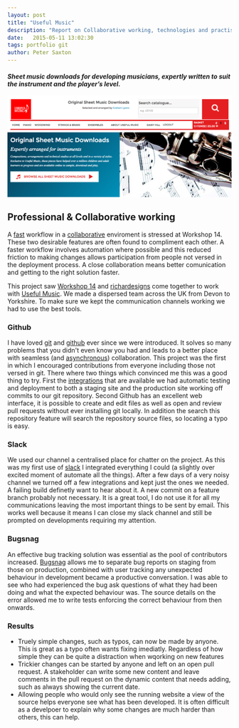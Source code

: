 ```yaml
---
layout: post
title: "Useful Music"
description: "Report on Collaborative working, technologies and practises"
date:   2015-05-11 13:02:30
tags: portfolio git
author: Peter Saxton
---
```


#### *Sheet music downloads for developing musicians, expertly written to suit the instrument and the player’s level.*

[![Homepage of the Useful Music site](/assets/useful_music_home_page.png)](http://usefulmusic.com/)

## Professional & Collaborative working

A [fast](http://workshop14.io#fast-section) workflow in a [collaborative](http://workshop14.io#professional-section) enviroment is stressed at Workshop 14. These two desirable features are often found to compliment each other. A faster workflow involves automation where possible and this reduced friction to making changes allows participation from people not versed in the deployment process. A close collaboration means better comunication and getting to the right solution faster.

This project saw [Workshop 14](http://workshop14.io) and [richardesigns](https://slack-redir.net/link?url=http%3A%2F%2Fwww.richardesigns.co.uk%2F&v=3) come together to work with [Useful Music](http://usefulmusic.com/). We made a dispersed team across the UK from Devon to Yorkshire. To make sure we kept the communication channels working we had to use the best tools.

### Github

I have loved [git](http://git-scm.com/) and [github](https://github.com/) ever since we were introduced. It solves so many problems that you didn't even know you had and leads to a better place with seamless (and [asynchronous](http://www.mattaboutbusiness.com/why-you-should-run-your-business-online-5-asynchronous-collaboration/)) collaboration. This project was the first in which I encouraged contributions from everyone including those not versed in git. There where two things which convinced me this was a good thing to try. First the [integrations](https://github.com/integrations) that are available we had automatic testing and deployment to both a staging site and the production site working off commits to our git repository. Second Github has an excellent web interface, it is possible to create and edit files as well as open and review pull requests without ever installing git locally. In addition the search this repository feature will search the repository source files, so locating a typo is easy.

### Slack

We used our channel a centralised place for chatter on the project. As this was my first use of [slack](https://slack.com/) I integrated everything I could (a slightly over excited moment of automate all the things). After a few days of a very noisy channel we turned off a few integrations and kept just the ones we needed. A failing build definetly want to hear about it. A new commit on a feature branch probably not necessary. It is a great tool, I do not use it for all my communications leaving the most important things to be sent by email. This works well because it means I can close my slack channel and still be prompted on developments requiring my attention.

### Bugsnag
An effective bug tracking solution was essential as the pool of contributors increased. [Bugsnag](https://bugsnag.com) allows me to separate bug reports on staging from those on production, combined with user tracking any unexpected behaviour in development became a productive conversation. I was able to see who had experienced the bug ask questions of what they had been doing and what the expected behaviour was. The source details on the error allowed me to write tests enforcing the correct behaviour from then onwards.

### Results
- Truely simple changes, such as typos, can now be made by anyone. This is great as a typo often wants fixing imediatly. Regardless of how simple they can be quite a distraction when wqorking on new features
- Trickier changes can be started by anyone and left on an open pull request. A stakeholder can write some new content and leave comments in the pull request on the dynamic content that needs adding, such as always showing the current date.
- Allowing people who would only see the running website a view of the source helps everyone see what has been developed. It is often difficult as a develpoer to explain why some changes are much harder than others, this can help.
